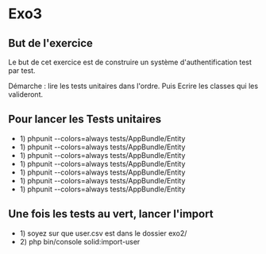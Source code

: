 <h1>Exo3</h1>

<h2>But de l'exercice</h2>
<p>Le but de cet exercice est de construire un système d'authentification test par test.</p>
<p>Démarche : lire les tests unitaires dans l'ordre. Puis Ecrire les classes qui les valideront.</p>

<h2>Pour lancer les Tests unitaires</h2>
<ul>
    <li>1) phpunit --colors=always tests/AppBundle/Entity</li>
    <li>1) phpunit --colors=always tests/AppBundle/Entity</li>
    <li>1) phpunit --colors=always tests/AppBundle/Entity</li>
    <li>1) phpunit --colors=always tests/AppBundle/Entity</li>
    <li>1) phpunit --colors=always tests/AppBundle/Entity</li>
    <li>1) phpunit --colors=always tests/AppBundle/Entity</li>
    <li>1) phpunit --colors=always tests/AppBundle/Entity</li>
</ul>

<h2>Une fois les tests au vert, lancer l'import</h2>
<ul>
    <li>1) soyez sur que user.csv est dans le dossier exo2/</li>
    <li>2) php bin/console solid:import-user</li>
</ul>